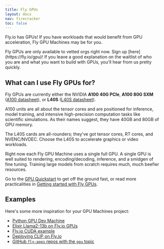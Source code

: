 ```yaml
---
title: Fly GPUs
layout: docs
nav: firecracker
toc: false
---
```


Fly.io has GPUs! If you have workloads that would benefit from GPU acceleration, Fly GPU Machines may be for you.

<div class="important icon">
Fly GPUs are only available to vetted orgs right now. Sign up [here](https://fly.io/gpu)! If you leave a good explanation on the waitlist of who you are and what you want to build with GPUs, you'll hear from us pretty quickly.
</div>

## What can I use Fly GPUs for?

Fly GPUs are currently either the NVIDIA **A100 40G PCIe**, **A100 80G SXM** ([A100 datasheet](https://www.nvidia.com/content/dam/en-zz/Solutions/Data-Center/a100/pdf/nvidia-a100-datasheet-nvidia-us-2188504-web.pdf)), or **L40S** ([L40S datasheet](https://resources.nvidia.com/en-us-l40s/l40s-datasheet-28413)). 

A100 units are all about the tensor cores and are positioned for inference, model training, and intensive high-precision computation tasks like scientific simulations. As their names suggest, they have 40GB and 80GB of GPU memory. 

The L40S cards are all-rounders; they've got tensor cores, RT cores, and NVENC/NVDEC. Choose the L40S to accelerate graphics or video workloads.

Right now each Fly GPU Machine uses a single full GPU. A single GPU is well suited to rendering, encoding/decoding, inference, and a smidgen of fine tuning. Training large models from scratch requires much, much beefier resources.

Go to the [GPU Quickstart](https://fly.io/docs/gpus/gpu-quickstart/) to get off the ground fast, or read more practicalities in [Getting started with Fly GPUs](/docs/gpus/getting-started-gpus/).

## Examples

Here's some more inspiration for your GPU Machines project:

- [Python GPU Dev Machine](/docs/gpus/python-gpu-example/)
- [Elixir Llama2-13b on Fly.io GPUs](https://gist.github.com/chrismccord/59a5e81f144a4dfb4bf0a8c3f2673131)
- [Fly.io CUDA example](https://gist.github.com/dangra/f8123001fe0f2453a8cd638b89738465)
- [Deploying CLIP on Fly.io](https://gist.github.com/simonw/52c7734e34cac2b26ea1378845674edc)
- [GitHub `fly-apps` repos with the `gpu` topic](https://github.com/orgs/fly-apps/repositories?q=topic%3Agpu)